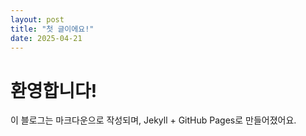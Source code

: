 ```yaml
---
layout: post
title: "첫 글이에요!"
date: 2025-04-21
---
```


# 환영합니다!

이 블로그는 마크다운으로 작성되며, Jekyll + GitHub Pages로 만들어졌어요.
